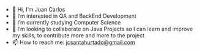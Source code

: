 - 👋 Hi, I’m Juan Carlos
- 👀 I’m interested in QA and BackEnd Development
- 🌱 I’m currently studying Computer Science
- 💞️ I’m looking to collaborate on Java Projects so I can learn and improve my skills, to contribute more and more to the project
- 📫 How to reach me: jcsantahurtado@gmail.com

<!---
jcsantahurtado/jcsantahurtado is a ✨ special ✨ repository because its `README.md` (this file) appears on your GitHub profile.
You can click the Preview link to take a look at your changes.
--->
